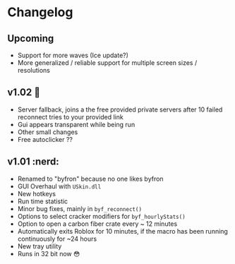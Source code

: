 # Changelog

## Upcoming
- Support for more waves (Ice update?)
- More generalized / reliable support for multiple screen sizes / resolutions

## v1.02 :moyai:
- Server fallback, joins a the free provided private servers after 10 failed reconnect tries to your provided link
- Gui appears transparent while being run
- Other small changes
- Free autoclicker ??

## v1.01 :nerd:
- Renamed to "byfron" because no one likes byfron
- GUI Overhaul with `USkin.dll`
- New hotkeys
- Run time statistic
- Minor bug fixes, mainly in `byf_reconnect()`
- Options to select cracker modifiers for `byf_hourlyStats()`
- Option to open a carbon fiber crate every ~ 12 minutes
- Automatically exits Roblox for 10 minutes, if the macro has been running continuously for ~24 hours
- New tray utility
- Runs in 32 bit now :flushed:

